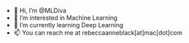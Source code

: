- 👋 Hi, I’m @MLDiva
- 👀 I’m interested in Machine Learning
- 🌱 I’m currently learning Deep Learning
- 📫 You can reach me at rebeccaanneblack[at]mac[dot]com

<!---
MLDiva/MLDiva is a ✨ special ✨ repository because its `README.md` (this file) appears on your GitHub profile.
You can click the Preview link to take a look at your changes.
--->
